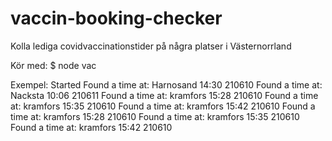 # vaccin-booking-checker

Kolla lediga covidvaccinationstider på några platser i Västernorrland

Kör med:
$ node vac

Exempel:
Started
Found a time at: Harnosand
14:30
210610
Found a time at: Nacksta
10:06
210611
Found a time at: kramfors
15:28
210610
Found a time at: kramfors
15:35
210610
Found a time at: kramfors
15:42
210610
Found a time at: kramfors
15:28
210610
Found a time at: kramfors
15:35
210610
Found a time at: kramfors
15:42
210610

